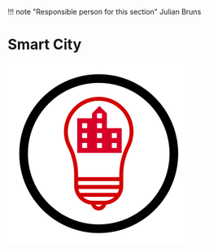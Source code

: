 !!! note "Responsible person for this section"
    Julian Bruns

# Smart City

![Smart City Scenario Icon](scen-smartcity.svg)
